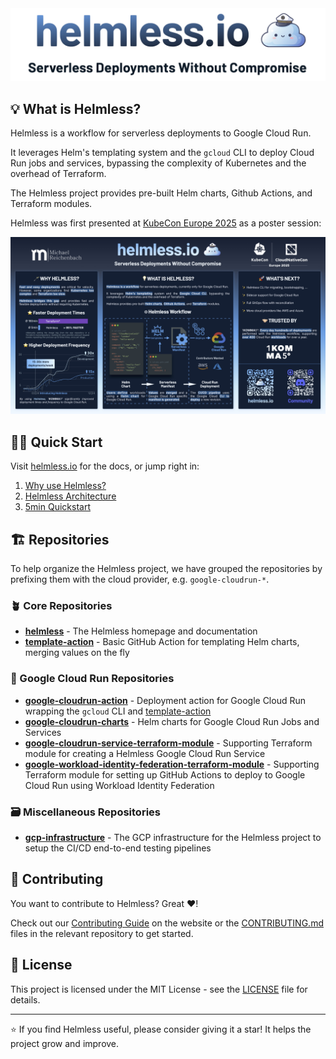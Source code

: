 <a href="https://helmless.io" target="_blank">
  <picture>
    <source media="(prefers-color-scheme: dark)" srcset=".github/helmless_title.png">
    <img alt="Helmless.io - Serverless Deployments Without Compromise" src=".github/helmless_title_light.png">
  </picture>
</a>

## 💡 What is Helmless?

Helmless is a workflow for serverless deployments to Google Cloud Run.

It leverages Helm's templating system and the `gcloud` CLI to deploy Cloud Run jobs and services, bypassing the complexity of Kubernetes and the overhead of Terraform.

The Helmless project provides pre-built Helm charts, Github Actions, and Terraform modules.

Helmless was first presented at [KubeCon Europe 2025](https://kccnceu2025.sched.com/event/b4c79f12ddc46cd74bd39a159cd7f08f) as a poster session:

![Helmless Poster](docs/assets/images/poster.jpg)

## 🏃‍♂️ Quick Start

Visit [helmless.io](https://helmless.io) for the docs, or jump right in:

1. [Why use Helmless?](https://helmless.io/why-helmless)
2. [Helmless Architecture](https://helmless.io/docs/architecture/)
3. [5min Quickstart](https://helmless.io/docs/cloudrun/quickstart)

## 🏗️ Repositories

To help organize the Helmless project, we have grouped the repositories by prefixing them with the cloud provider, e.g. `google-cloudrun-*`.

### 🪴 Core Repositories

- **[helmless](https://github.com/helmless/helmless)** - The Helmless homepage and documentation
- **[template-action](https://github.com/helmless/template-action)** - Basic GitHub Action for templating Helm charts, merging values on the fly

### 🚀 Google Cloud Run Repositories

- **[google-cloudrun-action](https://github.com/helmless/google-cloudrun-action)** - Deployment action for Google Cloud Run wrapping the `gcloud` CLI and [template-action](https://github.com/helmless/template-action)
- **[google-cloudrun-charts](https://github.com/helmless/google-cloudrun-charts)** - Helm charts for Google Cloud Run Jobs and Services
- **[google-cloudrun-service-terraform-module](https://github.com/helmless/google-cloudrun-service-terraform-module)** - Supporting Terraform module for creating a Helmless Google Cloud Run Service
- **[google-workload-identity-federation-terraform-module](https://github.com/helmless/google-workload-identity-federation-terraform-module)** - Supporting Terraform module for setting up GitHub Actions to deploy to Google Cloud Run using Workload Identity Federation

### 🗃️ Miscellaneous Repositories

- **[gcp-infrastructure](https://github.com/helmless/gcp-infrastructure)** - The GCP infrastructure for the Helmless project to setup the CI/CD end-to-end testing pipelines

## 🤝 Contributing

You want to contribute to Helmless? Great ❤️!

Check out our [Contributing Guide](https://helmless.io/contributing) on the website or the [CONTRIBUTING.md](CONTRIBUTING.md) files in the relevant repository to get started.

## 📝 License

This project is licensed under the MIT License - see the [LICENSE](LICENSE) file for details.

---

⭐ If you find Helmless useful, please consider giving it a star! It helps the project grow and improve.

